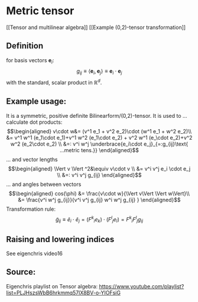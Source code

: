 # Metric tensor
[[Tensor and multilinear algebra]]
[[Example (0,2)-tensor transformation]]


## Definition 
for basis vectors $\boldsymbol{e}_i$:
$$g_{ij} \equiv \left\langle \boldsymbol{e}_i , \boldsymbol{e}_j \right \rangle \equiv \boldsymbol{e}_i \cdot \boldsymbol{e}_j$$
with the standard, scalar product in $\mathbb{R}^d$.

## Example usage:
It is a symmetric, positive definite Bilinearform/(0,2)-tensor. It is used to 
... calculate dot products:
$$\begin{aligned}
    v\cdot w&= (v^1 e_1 + v^2 e_2)\cdot (w^1 e_1 + w^2 e_2)\\
    &= v^1 w^1 (e_1\cdot e_1)+v^1 w^2 (e_1\cdot e_2) + v^2 w^1 (e_\cdot e_2)+v^2 w^2 (e_2\cdot e_2) \\
    &=: v^i w^j \underbrace{e_i\cdot  e_j}_{=:g_{ij}\text{ ...metric tens.}}
\end{aligned}$$
... and vector lengths 
$$\begin{aligned}
    \Vert v \Vert ^2&\equiv v\cdot v \\
    &= v^i v^j e_i \cdot e_j \\
    &=: v^i v^j g_{ij}
\end{aligned}$$
... and angles between vectors
$$\begin{aligned}
    cos(\phi) &= \frac{v\cdot w}{\Vert v\Vert \Vert w\Vert}\\
    &= \frac{v^i w^j g_{ij}}{v^i v^j g_{ij} w^i w^j g_{ij} }
\end{aligned}$$
Transformation rule:
$$
    \tilde g_{ij} \equiv \tilde e_i\cdot \tilde e_j =( {F^k}_ie_k)\cdot  ( {F^l}_j e_l) = {F^k}_i{F^l}_j g_{ij}
$$


## Raising and lowering indices
See eigenchris video16


## Source:
Eigenchris playlist on Tensor algebra: https://www.youtube.com/playlist?list=PLJHszsWbB6hrkmmq57lX8BV-o-YIOFsiG